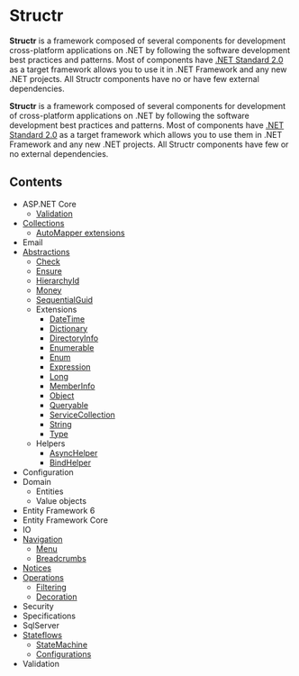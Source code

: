 # Structr

**Structr** is a framework composed of several components for development cross-platform applications on .NET by following the software development best practices and patterns.
Most of components have [.NET Standard 2.0](https://docs.microsoft.com/en-us/dotnet/standard/net-standard?tabs=net-standard-2-0) as a target framework allows you to use it in .NET Framework and any new .NET projects. All Structr components have no or have few external dependencies.

**Structr** is a framework composed of several components for development of cross-platform applications on .NET by following the software development best practices and patterns. Most of components have [.NET Standard 2.0](https://docs.microsoft.com/en-us/dotnet/standard/net-standard?tabs=net-standard-2-0) as a target framework which allows you to use them in .NET Framework and any new .NET projects. All Structr components have few or no external dependencies.

## Contents

* ASP.NET Core
    * [Validation](AspNetCore/AspNetCore.Validation.md)
* [Collections](Collections/Collections.md)
    * [AutoMapper extensions](Collections/Collections-Automapper-extensions.md)
* Email
* [Abstractions](Abstractions/Abstractions.md)
    * [Check](Abstractions/Abstractions-Check.md)
    * [Ensure](Abstractions/Abstractions-Ensure.md)
    * [HierarchyId](Abstractions/Abstractions-HierarchyId.md)
    * [Money](Abstractions/Abstractions-Money.md)
    * [SequentialGuid](Abstractions/Abstractions-SequentialGuid.md)
    * Extensions
        * [DateTime](Abstractions/Extensions/Abstractions-DateTimeExtensions.md)
        * [Dictionary](Abstractions/Extensions/Abstractions-DictionaryExtensions.md)
        * [DirectoryInfo](Abstractions/Extensions/Abstractions-DirectoryInfoExtensions.md)
        * [Enumerable](Abstractions/Extensions/Abstractions-EnumerableExtensions.md)
        * [Enum](Abstractions/Extensions/Abstractions-EnumExtensions.md)
        * [Expression](Abstractions/Extensions/Abstractions-ExpressionExtensions.md)
        * [Long](Abstractions/Extensions/Abstractions-LongExtensions.md)
        * [MemberInfo](Abstractions/Extensions/Abstractions-MemberInfoExtensions.md)
        * [Object](Abstractions/Extensions/Abstractions-ObjectExtensions.md)
        * [Queryable](Abstractions/Extensions/Abstractions-QueryableExtensions.md)
        * [ServiceCollection](Abstractions/Extensions/Abstractions-ServiceCollectionExtensions.md)
        * [String](Abstractions/Extensions/Abstractions-StringExtensions.md)
        * [Type](Abstractions/Extensions/Abstractions-TypeExtensions.md)
    * Helpers
        * [AsyncHelper](Abstractions/Helpers/Abstractions-AsyncHelper.md)
        * [BindHelper](Abstractions/Helpers/Abstractions-BindHelper.md)
* Configuration
* Domain
    * Entities
    * Value objects
* Entity Framework 6
* Entity Framework Core
* IO
* [Navigation](Navigation/Navigation.md)
    * [Menu](Navigation/Navigation-Menu.md)
    * [Breadcrumbs](Navigation/Navigation-Breadcrumbs.md)
* [Notices](Notices.md)
* [Operations](Operations/Operations.md)
    * [Filtering](Operations/Operations-Filtering.md)
    * [Decoration](Operations/Operations-Decoration.md)
* Security
* Specifications
* SqlServer
* [Stateflows](Stateflows/Stateflows.md)
    * [StateMachine](Stateflows/Stateflows-StateMachine.md)
    * [Configurations](Stateflows/Stateflows-Configurations.md)
* Validation